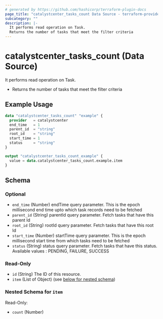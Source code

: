 ```yaml
---
# generated by https://github.com/hashicorp/terraform-plugin-docs
page_title: "catalystcenter_tasks_count Data Source - terraform-provider-catalystcenter"
subcategory: ""
description: |-
  It performs read operation on Task.
  Returns the number of tasks that meet the filter criteria
---
```


# catalystcenter_tasks_count (Data Source)

It performs read operation on Task.

- Returns the number of tasks that meet the filter criteria

## Example Usage

```terraform
data "catalystcenter_tasks_count" "example" {
  provider   = catalystcenter
  end_time   = 1
  parent_id  = "string"
  root_id    = "string"
  start_time = 1
  status     = "string"
}

output "catalystcenter_tasks_count_example" {
  value = data.catalystcenter_tasks_count.example.item
}
```

<!-- schema generated by tfplugindocs -->
## Schema

### Optional

- `end_time` (Number) endTime query parameter. This is the epoch millisecond end time upto which task records need to be fetched
- `parent_id` (String) parentId query parameter. Fetch tasks that have this parent Id
- `root_id` (String) rootId query parameter. Fetch tasks that have this root Id
- `start_time` (Number) startTime query parameter. This is the epoch millisecond start time from which tasks need to be fetched
- `status` (String) status query parameter. Fetch tasks that have this status. Available values : PENDING, FAILURE, SUCCESS

### Read-Only

- `id` (String) The ID of this resource.
- `item` (List of Object) (see [below for nested schema](#nestedatt--item))

<a id="nestedatt--item"></a>
### Nested Schema for `item`

Read-Only:

- `count` (Number)
